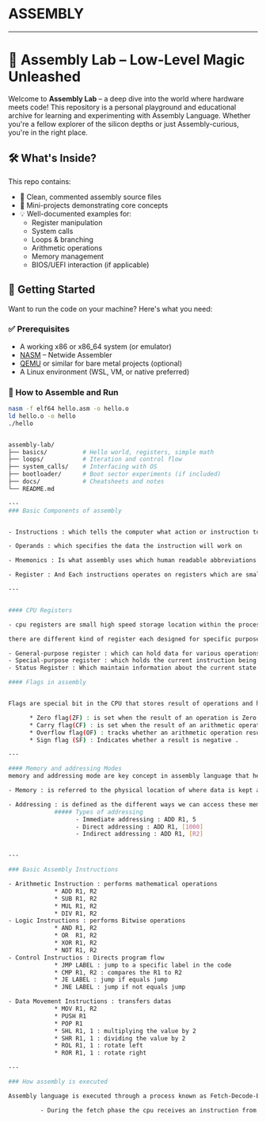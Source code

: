 # ASSEMBLY

---


# 🧠 Assembly Lab – Low-Level Magic Unleashed

Welcome to **Assembly Lab** – a deep dive into the world where hardware meets code! This repository is a personal playground and educational archive for learning and experimenting with Assembly Language. Whether you're a fellow explorer of the silicon depths or just Assembly-curious, you're in the right place.

## 🛠️ What's Inside?

This repo contains:

- 📄 Clean, commented assembly source files
- 🧪 Mini-projects demonstrating core concepts
- 💡 Well-documented examples for:
  - Register manipulation
  - System calls
  - Loops & branching
  - Arithmetic operations
  - Memory management
  - BIOS/UEFI interaction (if applicable)

## 🚀 Getting Started

Want to run the code on your machine? Here's what you need:

### ✅ Prerequisites

- A working x86 or x86_64 system (or emulator)
- [NASM](https://www.nasm.us/) – Netwide Assembler
- [QEMU](https://www.qemu.org/) or similar for bare metal projects (optional)
- A Linux environment (WSL, VM, or native preferred)

### 🧪 How to Assemble and Run

```bash
nasm -f elf64 hello.asm -o hello.o
ld hello.o -o hello
./hello


assembly-lab/
├── basics/          # Hello world, registers, simple math
├── loops/           # Iteration and control flow
├── system_calls/    # Interfacing with OS
├── bootloader/      # Boot sector experiments (if included)
├── docs/            # Cheatsheets and notes
└── README.md

---
### Basic Components of assembly


- Instructions : which tells the computer what action or instruction to perform

- Operands : which specifies the data the instruction will work on

- Mnemonics : Is what assembly uses which human readable abbreviations

- Register : And Each instructions operates on registers which are small fast storage areas inside the CPU where data is temporarily held or stored during operations

---


#### CPU Registers

- cpu registers are small high speed storage location within the processor that hold data and instructions temporarily during computation , they play a crucial in the execution of programs as they provide the fastest means for cpu to access and manipulate data.

there are different kind of register each designed for specific purposes.

- General-purpose register : which can hold data for various operations
- Special-purpose register : which holds the current instruction being executed and program counter which keeps track of the address of the next instruction
- Status Register : Which maintain information about the current state of the CPU including flags for arithmetic operations

#### Flags in assembly


Flags are special bit in the CPU that stores result of operations and help control the flow of a program the status flag are updated automatically based on the outcome of instructions and are used to make decisions during execution.

      * Zero flag(ZF) : is set when the result of an operation is Zero
      * Carry flag(CF) : is set when the result of an arithmetic operation produces a result too large for the register to hold
      * Overflow flag(OF) : tracks whether an arithmetic operation results in overflow
      * Sign flag (SF) : Indicates whether a result is negative .

---

#### Memory and addressing Modes
memory and addressing mode are key concept in assembly language that help us understand how data is stored and accessed in a computers memory. 

- Memory : is referred to the physical location of where data is kept allowing programs to retrieve and manipulate information or data.

- Addressing : is defined as the different ways we can access these memory determining how the cpu interpretes the addresses and instructions .
             ##### Types of addressing
                   - Immediate addressing : ADD R1, 5
                   - Direct addressing : ADD R1, [1000]
                   - Indirect addressing : ADD R1, [R2]


---

### Basic Assembly Instructions

- Arithmetic Instruction : performs mathematical operations
             * ADD R1, R2
             * SUB R1, R2
             * MUL R1, R2
             * DIV R1, R2
- Logic Instructions : performs Bitwise operations
             * AND R1, R2
             * OR  R1, R2
             * XOR R1, R2
             * NOT R1, R2
- Control Instructios : Directs program flow
             * JMP LABEL : jump to a specific label in the code 
             * CMP R1, R2 : compares the R1 to R2
             * JE LABEL : jump if equals jump
             * JNE LABEL : jump if not equals jump

- Data Movement Instructions : transfers datas
             * MOV R1, R2
             * PUSH R1
             * POP R1
             * SHL R1, 1 : multiplying the value by 2
             * SHR R1, 1 : dividing the value by 2
             * ROL R1, 1 : rotate left
             * ROR R1, 1 : rotate right

---

### How assembly is executed

Assembly language is executed through a process known as Fetch-Decode-Execute lifecycle.

         - During the fetch phase the cpu receives an instruction from memory typically pointed to by the program counter .
